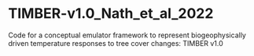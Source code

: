 # TIMBER-v1.0_Nath_et_al_2022
Code for a conceptual emulator framework to represent biogeophysically driven temperature responses to tree cover changes: TIMBER v1.0
